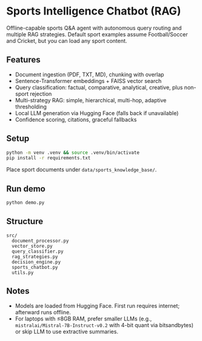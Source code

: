 # Sports Intelligence Chatbot (RAG)

Offline-capable sports Q&A agent with autonomous query routing and multiple RAG strategies. Default sport examples assume Football/Soccer and Cricket, but you can load any sport content.

## Features

* Document ingestion (PDF, TXT, MD), chunking with overlap
* Sentence-Transformer embeddings + FAISS vector search
* Query classification: factual, comparative, analytical, creative, plus non-sport rejection
* Multi-strategy RAG: simple, hierarchical, multi-hop, adaptive thresholding
* Local LLM generation via Hugging Face (falls back if unavailable)
* Confidence scoring, citations, graceful fallbacks

## Setup

```bash
python -m venv .venv && source .venv/bin/activate
pip install -r requirements.txt
```

Place sport documents under `data/sports_knowledge_base/`.

## Run demo

```bash
python demo.py
```

## Structure

```
src/
  document_processor.py
  vector_store.py
  query_classifier.py
  rag_strategies.py
  decision_engine.py
  sports_chatbot.py
  utils.py
```

## Notes

* Models are loaded from Hugging Face. First run requires internet; afterward runs offline.
* For laptops with ≤8GB RAM, prefer smaller LLMs (e.g., `mistralai/Mistral-7B-Instruct-v0.2` with 4-bit quant via bitsandbytes) or skip LLM to use extractive summaries.


